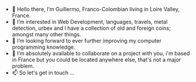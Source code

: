 - 👋 Hello there, I’m Guillermo, Franco-Colombian living in Loire Valley, France.
- 👀 I’m interested in Web Development, languages, travels, metal detection, urbex and I have a collection of old and foreign coins; amongst many other things.
- 🌱 I’m looking forward to ever further improving my computer programming knowledge.
- 💞️ I’m absolutely available to collaborate on a project with you, i'm based in France but you could be located anywhere else, that's not a major problem.
- 📫 So let's get in touch ...

<!---
0Memo/0Memo is a ✨ special ✨ repository because its `README.md` (this file) appears on your GitHub profile.
You can click the Preview link to take a look at your changes.
--->
